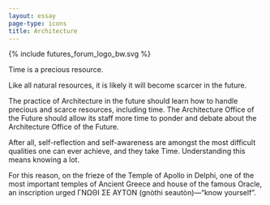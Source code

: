 ```yaml
---
layout: essay
page-type: icons
title: Architecture
---
```


{% include futures_forum_logo_bw.svg %}

<p>Time is a precious resource.</p>
<p>Like all natural resources, it is likely it will become scarcer in the future.</p>
<p>The practice of Architecture in the future should learn how to handle precious and scarce resources, including time. The Architecture Office of the Future should allow its staff more time to ponder and debate about the Architecture Office of the Future.</p>
<p>After all, self-reflection and self-awareness are amongst the most difficult qualities one can ever achieve, and they take Time. Understanding this means knowing a lot.</p>
<p>For this reason, on the frieze of the Temple of Apollo in Delphi, one of the most important temples of Ancient Greece and house of the famous Oracle, an inscription urged ΓΝΩΘΙ ΣΕ ΑΥΤΟΝ (gnòthi seautòn)—“know yourself”.</p>
